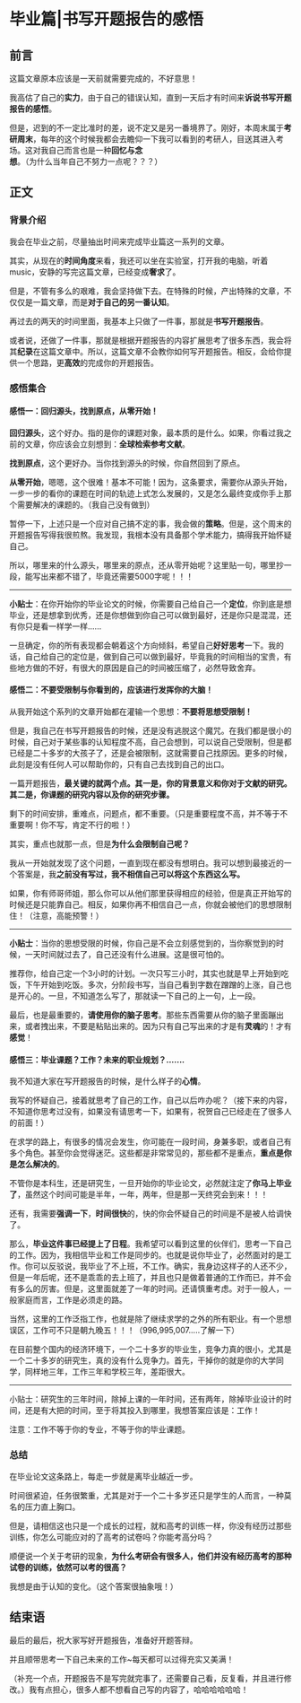 

# 毕业篇|书写开题报告的感悟

## 前言

这篇文章原本应该是一天前就需要完成的，不好意思！

我高估了自己的**实力**，由于自己的错误认知，直到一天后才有时间来**诉说书写开题报告的感悟**。

但是，迟到的不一定比准时的差，说不定又是另一番境界了。刚好，本周末属于**考研周末**，每年的这个时候我都会去瞻仰一下我可以看到的考研人，目送其进入考场。这对我自己而言也是一种**回忆与念想**。（为什么当年自己不努力一点呢？？？）





## 正文

### 背景介绍

我会在毕业之前，尽量抽出时间来完成毕业篇这一系列的文章。

其实，从现在的**时间角度**来看，我还可以坐在实验室，打开我的电脑，听着music，安静的写完这篇文章，已经变成**奢求**了。

但是，不管有多么的艰难，我会坚持做下去。在特殊的时候，产出特殊的文章，不仅仅是一篇文章，而是**对于自己的另一番认知**。

再过去的两天的时间里面，我基本上只做了一件事，那就是**书写开题报告**。

或者说，还做了一件事，那就是根据开题报告的内容扩展思考了很多东西，我会将其**纪录**在这篇文章中。所以，这篇文章不会教你如何写开题报告。相反，会给你提供一个思路，更**高效**的完成你的开题报告。





### 感悟集合

#### 感悟一：回归源头，找到原点，从零开始！

**回归源头**，这个好办。指的是你的课题对象，最本质的是什么。如果，你看过我之前的文章，你应该会立刻想到：**全球检索参考文献**。

**找到原点**，这个更好办。当你找到源头的时候，你自然回到了原点。

**从零开始**，嗯嗯，这个很难！基本不可能！因为，这条要求，需要你从源头开始，一步一步的看你的课题在时间的轨迹上式怎么发展的，又是怎么最终变成你手上那个需要解决的课题的。（我自己没有做到）

暂停一下，上述只是一个应对自己搞不定的事，我会做的**策略**。但是，这个周末的开题报告写得我很煎熬。我发现，我根本没有具备那个学术能力，搞得我开始怀疑自己。

所以，哪里来的什么源头，哪里来的原点，还从零开始呢？这里贴一句，哪里抄一段，能写出来都不错了，毕竟还需要5000字呢！！！

----

**小贴士**：在你开始你的毕业论文的时候，你需要自己给自己一个**定位**，你到底是想毕业，还是想拿到优秀，还是你想做到你自己可以做到最好，还是你只是混混，还有你只是看一样学一样......

一旦确定，你的所有表现都会朝着这个方向倾斜，希望自己**好好思考**一下。我的话，自己给自己的定位是，做到自己可以做到最好，毕竟我的时间相当的宝贵，有些地方做的不好，有很大的原因是自己的时间被压缩了，必然导致舍弃。





#### 感悟二：不要受限制与你看到的，应该进行发挥你的大脑！

从我开始这个系列的文章开始都在灌输一个思想：**不要将思想受限制！**

但是，我自己在书写开题报告的时候，还是没有逃脱这个魔咒。在我们都是很小的时候，自己对于某些事的认知程度不高，自己会想到，可以说自己受限制，但是都已经是二十多岁的大孩子了，还是会被限制，这就需要自己找原因。更多的时候，此刻是没有任何人可以帮助你的，只有自己去找到自己的出口。

一篇开题报告，**最关键的就两个点。其一是，你的背景意义和你对于文献的研究。其二是，你课题的研究内容以及你的研究步骤。**

剩下的时间安排，重难点，问题点，都不重要。（只是重要程度不高，并不等于不重要啊！你不写，肯定不行的啦！）

其实，重点也就那一点，但是**为什么会限制自己呢？**

我从一开始就发现了这个问题，一直到现在都没有想明白。我可以想到最接近的一个答案是，我**之前没有写过，我不相信自己可以将这个东西这么写。**

如果，你有师哥师姐，那么你可以从他们那里获得相应的经验，但是真正开始写的时候还是只能靠自己。相反，如果你再不相信自己一点，你就会被他们的思想限制住！（注意，高能预警！）

----

**小贴士**：当你的思想受限的时候，你自己是不会立刻感觉到的，当你察觉到的时候，一天时间就过去了，自己还没有什么进展。这是很可怕的。

推荐你，给自己定一个3小时的计划。一次只写三小时，其实也就是早上开始到吃饭，下午开始到吃饭。多次，分阶段书写，当自己看到字数在蹭蹭的上涨，自己也是开心的。一旦，不知道怎么写了，那就读一下自己的上一句，上一段。

最后，也是最重要的，**请使用你的脑子思考**。那些东西需要从你的脑子里面蹦出来，或者拽出来，不要是粘贴出来的。因为只有自己写出来的才是有**灵魂**的！才有**感觉**！





#### 感悟三：毕业课题？工作？未来的职业规划？.......

我不知道大家在写开题报告的时候，是什么样子的**心情**。

我写的怀疑自己，接着就思考了自己的工作，自己以后咋办呢？（接下来的内容，不知道你思考过没有，如果没有请思考一下，如果有，祝贺自己已经走在了很多人的前面！）

在求学的路上，有很多的情况会发生，你可能在一段时间，身兼多职，或者自己有多个角色。甚至你会觉得迷茫。这些都是非常常见的，那些都不是重点，**重点是你是怎么解决的**。

不管你是本科生，还是研究生，一旦开始你的毕业论文，必然就注定了**你马上毕业了**，虽然这个时间可能是半年，一年，两年，但是那一天终究会到来！！！

还有，我需要**强调一下**，**时间很快**的，快的你会怀疑自己的时间是不是被人给调快了。

那么，**毕业这件事已经提上了日程**。我希望可以看到这里的伙伴们，思考一下自己的工作。因为，我相信毕业和工作是同步的。也就是说你毕业了，必然面对的是工作。你可以反驳说，我毕业了不上班，不工作。确实，我身边这样子的人还不少，但是一年后呢，还不是乖乖的去上班了，并且也只是做着普通的工作而已，并不会有多么的厉害。但是，这里面就差了一年的时间。还请慎重考虑。对于一般人，一般家庭而言，工作是必须走的路。

当然，这里的工作泛指工作，也就是除了继续求学的之外的所有职业。有一个思想误区，工作可不只是朝九晚五！！！（996,995,007.....了解一下）

在目前整个国内的经济环境下，一个二十多岁的毕业生，竞争力真的很小，尤其是一个二十多岁的研究生，真的没有什么竞争力。首先，干掉你的就是你的大学同学，同样地三年，工作三年和学校三年，差距很大。

----

小贴士：研究生的三年时间，除掉上课的一年时间，还有两年，除掉毕业设计的时间，还是有大把的时间，至于将其投入到哪里，我想答案应该是：工作！

注意：工作不等于你的专业，不等于你的毕业课题。







### 总结

在毕业论文这条路上，每走一步就是离毕业越近一步。

时间很紧迫，任务很繁重，尤其是对于一个二十多岁还只是学生的人而言，一种莫名的压力直上胸口。

但是，请相信这也只是一个成长的过程，就和高考的训练一样，你没有经历过那些训练，你怎么可能应对的了高考的试卷吗？你能考高分吗？

顺便说一个关于考研的现象，**为什么考研会有很多人，他们并没有经历高考的那种试卷的训练，依然可以考的很高？**

我想是由于认知的变化。（这个答案很抽象哦！）









## 结束语

最后的最后，祝大家写好开题报告，准备好开题答辩。

并且顺带思考一下自己未来的工作~每天都可以过得充实又美满！

（补充一个点，开题报告不是写完就完事了，还需要自己看，反复看，并且进行修改。）我有点担心，很多人都不想看自己写的内容了，哈哈哈哈哈哈！
















































































































































































































